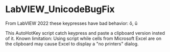 # LabVIEW_UnicodeBugFix
From LabVIEW 2022 these keypresses have bad behavior: ő, ű

This AutoHotKey script catch keypress and paste a clipboard version insted of it.
Known limitation: Using script while cells from Microsoft Excel are on the clipboard may cause Excel to display a "no printers" dialog.
